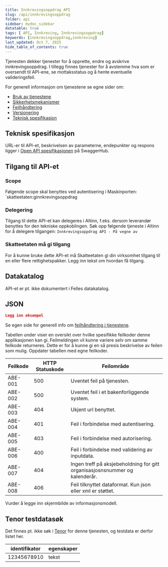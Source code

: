 ```yaml
---
title: Innkrevingsoppdrag API
slug: /api/innkrevingsoppdrag
folder: api
sidebar: mydoc_sidebar
datatable: true
tags: [ API, Innkreving, Innkrevingsoppdrag]
keywords: [innkrevingsoppdrag,innkreving]
last_updated: Oct 7, 2025
hide_table_of_contents: true
---
```


<Summary>Tjenesten dekker tjenester for å opprette, endre og avskrive innkrevingsoppdrag. I tillegg finnes tjenester for å avstemme hva som er oversendt til API-ene, se mottaksstatus og å hente eventuelle valideringsfeil.</Summary>

<Tabs underline={true}>
<TabItem headerText="Om tjenesten" itemKey="itemKey-1" default>

For generell informasjon om tjenestene se egne sider om:

* [Bruk av tjenestene](../om/bruk.md)
* [Sikkerhetsmekanismer](../om/sikkerhet.md)
* [Feilhåndtering](../om/feil.md)
* [Versjonering](../om/versjoner.md)
* [Teknisk spesifikasjon](../om/tekniskspesifikasjon.md)

## Teknisk spesifikasjon

URL-er til API-et, beskrivelsen av parameterne, endepunkter og respons ligger i [Open API spesifikasjonen](https://app.swaggerhub.com/apis/skatteetaten/oppdragsinnkreving-api) på SwaggerHub.

## Tilgang til API-et

### Scope
Følgende scope skal benyttes ved autentisering i Maskinporten: `skatteetaten:ginnkrevingsoppdrag

### Delegering
Tilgang til dette API-et kan delegeres i Altinn, f.eks. dersom leverandør benyttes for den tekniske oppkoblingen. Søk
opp følgende tjeneste i Altinn for å delegere tilgangen: `Innkrevingsoppdrag API - På vegne av`

### Skatteetaten må gi tilgang
For å kunne bruke dette API-et må Skatteetaten gi din virksomhet tilgang til en eller flere rettighetspakker. Legg inn tekst om hvordan få tilgang.

## Datakatalog
API-et er pt. ikke dokumentert i Felles datakatalog.

</TabItem>
<TabItem headerText="Eksempler" itemKey="itemKey-2"> 

## JSON

```json
Legg inn eksempel
```

</TabItem>
<TabItem headerText="Feilkoder" itemKey="itemKey-3">

Se egen side for generell info om [feilhåndtering i tjenestene](../om/feil.md).

Tabellen under viser en oversikt over hvilke spesifikke feilkoder denne applikasjonen kan gi. Feilmeldingen vil kunne variere selv om samme feilkode returneres. Dette er for å kunne gi en så presis beskrivelse av feilen som mulig. Oppdater tabellen med egne feilkoder.

| Feilkode | HTTP Statuskode | Feilområde                                                                  |
|----------|-----------------|-----------------------------------------------------------------------------|
| ABE-001  | 500             | Uventet feil på tjenesten.                                                  |
| ABE-002  | 500             | Uventet feil i et bakenforliggende system.                                  |
| ABE-003  | 404             | Ukjent url benyttet.                                                        |
| ABE-004  | 401             | Feil i forbindelse med autentisering.                                       |
| ABE-005  | 403             | Feil i forbindelse med autorisering.                                        |
| ABE-006  | 400             | Feil i forbindelse med validering av inputdata.                             |
| ABE-007  | 404             | Ingen treff på aksjebeholdning for gitt organisasjosnsnummer og kalenderår. |
| ABE-008  | 406             | Feil tilknyttet dataformat. Kun json eller xml er støttet.                  |

</TabItem>
<TabItem headerText="Informasjonsmodell" itemKey="itemKey-4">

Vurder å legge inn skjermbilde av informasjonsmodell.

</TabItem>
<TabItem headerText="Test" itemKey="itemKey-5">

## Tenor testdatasøk

Det finnes pt. ikke søk i [Tenor](../test/tenor.md) for denne tjenesten, og testdata er derfor listet her.

| identifikator | egenskaper |
|---------------------|------------|
| 12345678910         | tekst       |

</TabItem>
</Tabs>
